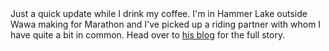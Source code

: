 <div>Just a quick update while I drink my coffee. I'm in Hammer Lake outside Wawa making for Marathon and I've picked up a riding partner with whom I have quite a bit in common. Head over to <a href="http://bwtour.wordpress.com/">his blog</a> for the full story.<br /></div>